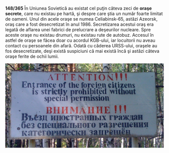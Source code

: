 **148/365** În Uniunea Sovietică au existat cel puţin câteva zeci de **oraşe secrete**, care nu existau pe hartă, şi despre care ştia un număr foarte limitat de oameni. Unul din acele oraşe se numea Celiabinsk-65, astăzi Azeorsk, oraş care a fost desecretizat în anul 1986. Secretizarea acestui oraş era legată de aflarea unei fabrici de prelucrare a deşeurilor nucleare. Spre aceste oraşe nu existau drumuri, nu existau rute de autobuz. Accesul în astfel de oraşe se făcea doar cu acordul KGB-ului, iar locuitorii nu aveau contact cu persoanele din afară. Odată cu căderea URSS-ului, oraşele au fos desecretizate, deşi există suspiciuni că mai există încă şi astăzi câteva oraşe ferite de ochii lumii.

![Poză simbol](image-1.jpg)
